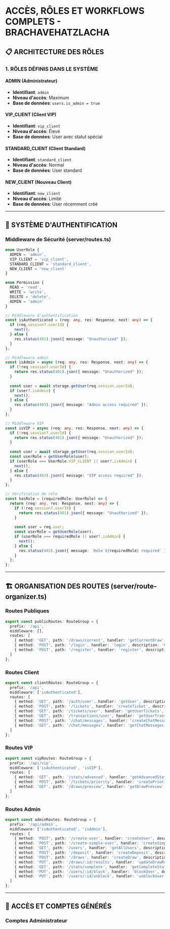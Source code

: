 # ACCÈS, RÔLES ET WORKFLOWS COMPLETS - BRACHAVEHATZLACHA

## 📋 ARCHITECTURE DES RÔLES

### 1. RÔLES DÉFINIS DANS LE SYSTÈME

#### ADMIN (Administrateur)
- **Identifiant**: `admin`
- **Niveau d'accès**: Maximum
- **Base de données**: `users.is_admin = true`

#### VIP_CLIENT (Client VIP)
- **Identifiant**: `vip_client`
- **Niveau d'accès**: Élevé
- **Base de données**: User avec statut spécial

#### STANDARD_CLIENT (Client Standard)
- **Identifiant**: `standard_client`
- **Niveau d'accès**: Normal
- **Base de données**: User standard

#### NEW_CLIENT (Nouveau Client)
- **Identifiant**: `new_client`
- **Niveau d'accès**: Limité
- **Base de données**: User récemment créé

---

## 🔐 SYSTÈME D'AUTHENTIFICATION

### Middleware de Sécurité (server/routes.ts)

```typescript
enum UserRole {
  ADMIN = 'admin',
  VIP_CLIENT = 'vip_client', 
  STANDARD_CLIENT = 'standard_client',
  NEW_CLIENT = 'new_client'
}

enum Permission {
  READ = 'read',
  WRITE = 'write', 
  DELETE = 'delete',
  ADMIN = 'admin'
}

// Middleware d'authentification
const isAuthenticated = (req: any, res: Response, next: any) => {
  if (req.session?.userId) {
    next();
  } else {
    res.status(401).json({ message: "Unauthorized" });
  }
};

// Middleware admin
const isAdmin = async (req: any, res: Response, next: any) => {
  if (!req.session?.userId) {
    return res.status(401).json({ message: "Unauthorized" });
  }
  
  const user = await storage.getUser(req.session.userId);
  if (user?.isAdmin) {
    next();
  } else {
    res.status(403).json({ message: "Admin access required" });
  }
};

// Middleware VIP
const isVIP = async (req: any, res: Response, next: any) => {
  if (!req.session?.userId) {
    return res.status(401).json({ message: "Unauthorized" });
  }
  
  const user = await storage.getUser(req.session.userId);
  const userRole = getUserRole(user);
  if (userRole === UserRole.VIP_CLIENT || user?.isAdmin) {
    next();
  } else {
    res.status(403).json({ message: "VIP access required" });
  }
};

// Vérification de rôle
const hasRole = (requiredRole: UserRole) => {
  return (req: any, res: Response, next: any) => {
    if (!req.session?.userId) {
      return res.status(401).json({ message: "Unauthorized" });
    }
    
    const user = req.user;
    const userRole = getUserRole(user);
    if (userRole === requiredRole || user?.isAdmin) {
      next();
    } else {
      res.status(403).json({ message: `Role ${requiredRole} required` });
    }
  };
};
```

---

## 🏗️ ORGANISATION DES ROUTES (server/route-organizer.ts)

### Routes Publiques
```typescript
export const publicRoutes: RouteGroup = {
  prefix: '/api',
  middleware: [],
  routes: [
    { method: 'GET', path: '/draws/current', handler: 'getCurrentDraw', description: 'Tirage actuel', permissions: [] },
    { method: 'POST', path: '/login', handler: 'login', description: 'Connexion utilisateur', permissions: [] },
    { method: 'POST', path: '/register', handler: 'register', description: 'Inscription utilisateur', permissions: [] }
  ]
};
```

### Routes Client
```typescript
export const clientRoutes: RouteGroup = {
  prefix: '/api',
  middleware: ['isAuthenticated'],
  routes: [
    { method: 'GET', path: '/auth/user', handler: 'getUser', description: 'Profil utilisateur', permissions: ['read'] },
    { method: 'POST', path: '/tickets', handler: 'createTicket', description: 'Achat ticket', permissions: ['write'] },
    { method: 'GET', path: '/tickets/user', handler: 'getUserTickets', description: 'Mes tickets', permissions: ['read'] },
    { method: 'GET', path: '/transactions/user', handler: 'getUserTransactions', description: 'Mes transactions', permissions: ['read'] },
    { method: 'POST', path: '/chat/messages', handler: 'createChatMessage', description: 'Envoyer message', permissions: ['write'] },
    { method: 'GET', path: '/chat/messages', handler: 'getChatMessages', description: 'Historique chat', permissions: ['read'] }
  ]
};
```

### Routes VIP
```typescript
export const vipRoutes: RouteGroup = {
  prefix: '/api/vip',
  middleware: ['isAuthenticated', 'isVIP'],
  routes: [
    { method: 'GET', path: '/stats/advanced', handler: 'getAdvancedStats', description: 'Statistiques avancées', permissions: ['read'] },
    { method: 'POST', path: '/tickets/priority', handler: 'createPriorityTicket', description: 'Ticket prioritaire', permissions: ['write'] },
    { method: 'GET', path: '/draws/preview', handler: 'getDrawPreview', description: 'Aperçu tirages', permissions: ['read'] }
  ]
};
```

### Routes Admin
```typescript
export const adminRoutes: RouteGroup = {
  prefix: '/api/admin',
  middleware: ['isAuthenticated', 'isAdmin'],
  routes: [
    { method: 'POST', path: '/create-user', handler: 'createUser', description: 'Créer utilisateur', permissions: ['admin'] },
    { method: 'POST', path: '/create-simple-user', handler: 'createSimpleUser', description: 'Créer utilisateur simple', permissions: ['admin'] },
    { method: 'GET', path: '/users', handler: 'getAllUsers', description: 'Liste utilisateurs', permissions: ['admin'] },
    { method: 'POST', path: '/deposit', handler: 'createDeposit', description: 'Dépôt manuel', permissions: ['admin'] },
    { method: 'POST', path: '/draws', handler: 'createDraw', description: 'Créer tirage', permissions: ['admin'] },
    { method: 'PUT', path: '/draws/:id/results', handler: 'updateDrawResults', description: 'Saisir résultats', permissions: ['admin'] },
    { method: 'GET', path: '/stats/complete', handler: 'getCompleteStats', description: 'Statistiques complètes', permissions: ['admin'] },
    { method: 'PUT', path: '/users/:id/block', handler: 'blockUser', description: 'Bloquer utilisateur', permissions: ['admin'] },
    { method: 'PUT', path: '/users/:id/unblock', handler: 'unblockUser', description: 'Débloquer utilisateur', permissions: ['admin'] }
  ]
};
```

---

## 🎯 ACCÈS ET COMPTES GÉNÉRÉS

### Comptes Administrateur